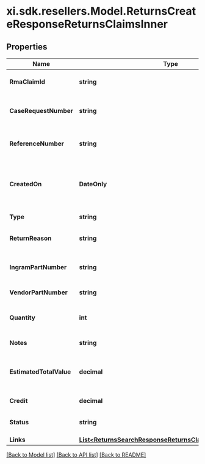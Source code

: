 # xi.sdk.resellers.Model.ReturnsCreateResponseReturnsClaimsInner

## Properties

Name | Type | Description | Notes
------------ | ------------- | ------------- | -------------
**RmaClaimId** | **string** | The rmaClaimId claim id. | [optional] 
**CaseRequestNumber** | **string** | A unique return request number. | [optional] 
**ReferenceNumber** | **string** | The reference number for the return. | [optional] 
**CreatedOn** | **DateOnly** | The date on which the return request was created.  | [optional] 
**Type** | **string** | Type of request. | [optional] 
**ReturnReason** | **string** | The reason for the return. | [optional] 
**IngramPartNumber** | **string** | Unique line number from Ingram. | [optional] 
**VendorPartNumber** | **string** | Vendor Part Number. | [optional] 
**Quantity** | **int** | Return quantity of the product. | [optional] 
**Notes** | **string** | Return notes. | [optional] 
**EstimatedTotalValue** | **decimal** | The estimated total value of the return. | [optional] 
**Credit** | **decimal** | The amount of credit. | [optional] 
**Status** | **string** | The status of the request. | [optional] 
**Links** | [**List&lt;ReturnsSearchResponseReturnsClaimsInnerLinksInner&gt;**](ReturnsSearchResponseReturnsClaimsInnerLinksInner.md) |  | [optional] 

[[Back to Model list]](../README.md#documentation-for-models) [[Back to API list]](../README.md#documentation-for-api-endpoints) [[Back to README]](../README.md)

